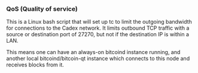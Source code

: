 ### QoS (Quality of service) ###

This is a Linux bash script that will set up tc to limit the outgoing bandwidth for connections to the Cadex network. It limits outbound TCP traffic with a source or destination port of 27270, but not if the destination IP is within a LAN.

This means one can have an always-on bitcoind instance running, and another local bitcoind/bitcoin-qt instance which connects to this node and receives blocks from it.
